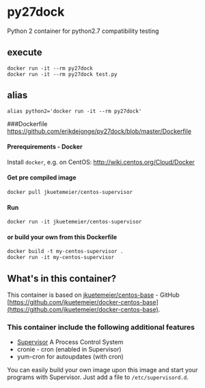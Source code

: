 # py27dock
Python 2 container for python2.7 compatibility testing

## execute
```
docker run -it --rm py27dock
docker run -it --rm py27dock test.py
```
## alias
```
alias python2='docker run -it --rm py27dock'
```

###Dockerfile
https://github.com/erikdejonge/py27dock/blob/master/Dockerfile


#### Prerequirements - Docker

Install `docker`, e.g. on CentOS: http://wiki.centos.org/Cloud/Docker

#### Get pre compiled image

    docker pull jkuetemeier/centos-supervisor

#### Run

    docker run -it jkuetemeier/centos-supervisor

#### or build your own from this Dockerfile

    docker build -t my-centos-supervisor .
    docker run -it my-centos-supervisor

## What's in this container?

This container is based on [jkuetemeier/centos-base](https://registry.hub.docker.com/u/jkuetemeier/centos-base/) - GitHub [https://github.com/jkuetemeier/docker-centos-base](https://github.com/jkuetemeier/docker-centos-base).

### This container include the following additional features

- [Supervisor](http://supervisord.org/) A Process Control System
- cronie - cron (enabled in Supervisor)
- yum-cron for autoupdates (with cron)

You can easily build your own image upon this image and start your programs
with Supervisor. Just add a file to `/etc/supervisord.d`.

